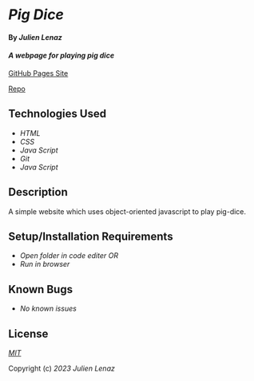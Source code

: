 # _Pig Dice_

#### By _**Julien Lenaz**_

#### _A webpage for playing pig dice_

[GitHub Pages Site](https://julienlen.github.io/pig-dice)

[Repo](https://github.com/julienlen/pig-dice.git) 

## Technologies Used

* _HTML_
* _CSS_
* _Java Script_
* _Git_
* _Java Script_

## Description

A simple website which uses object-oriented javascript to play pig-dice.

## Setup/Installation Requirements

* _Open folder in code editer OR_
* _Run in browser_


## Known Bugs

* _No known issues_

## License

_[MIT](https://choosealicense.com/licenses/mit/)_

Copyright (c) _2023_ _Julien Lenaz_ 
